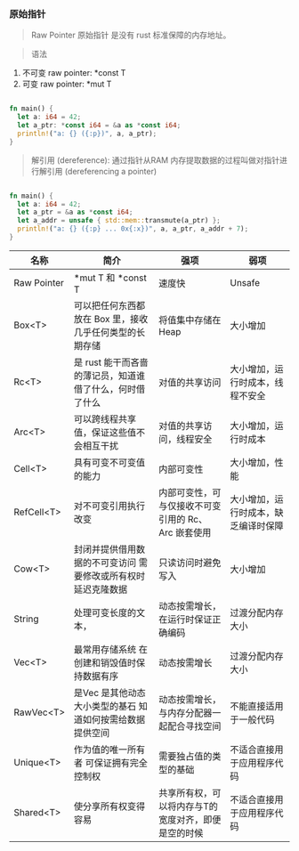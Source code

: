 ### 原始指针  

> Raw Pointer 原始指针 是没有 rust 标准保障的内存地址。  

> 语法  
  1. 不可变 raw pointer: *const T  
  2. 可变 raw pointer: *mut T  

```rs

fn main() {
  let a: i64 = 42;
  let a_ptr: *const i64 = &a as *const i64;
  println!("a: {} ({:p})", a, a_ptr);
}

```

> 解引用 (dereference): 通过指针从RAM 内存提取数据的过程叫做对指针进行解引用 (dereferencing a pointer) 

```rs

fn main() {
  let a: i64 = 42;
  let a_ptr = &a as *const i64;
  let a_addr = unsafe { std::mem::transmute(a_ptr) };
  println!("a: {} ({:p} ... 0x{:x})", a, a_ptr, a_addr + 7);
}

```

|  名称  |  简介  |  强项  |  弱项  |
|  ----  | ----  |  ----  | ----  |
| Raw Pointer | *mut T 和 *const T                                      | 速度快                                          |  Unsafe |
| Box\<T>      | 可以把任何东西都放在 Box 里，接收几乎任何类型的长期存储      | 将值集中存储在 Heap                              | 大小增加  |
| Rc\<T>       | 是 rust 能干而吝啬的薄记员，知道谁借了什么，何时借了什么     | 对值的共享访问                                   | 大小增加，运行时成本，线程不安全 |  
| Arc\<T>      | 可以跨线程共享值，保证这些值不会相互干扰                    | 对值的共享访问，线程安全                          | 大小增加，运行时成本  |
| Cell\<T>     | 具有可变不可变值的能力                                    | 内部可变性                                       | 大小增加，性能 |  
| RefCell\<T>  | 对不可变引用执行改变                                      | 内部可变性，可与仅接收不可变引用的 Rc、Arc 嵌套使用 | 大小增加，运行时成本，缺乏编译时保障 |  
| Cow\<T>      | 封闭并提供借用数据的不可变访问 需要修改或所有权时延迟克隆数据 | 只读访问时避免写入                               | 大小增加 |
| String      | 处理可变长度的文本，                                      | 动态按需增长，在运行时保证正确编码                 | 过渡分配内存大小  |
| Vec\<T>      | 最常用存储系统 在创建和销毁值时保持数据有序                 | 动态按需增长                                     | 过渡分配内存大小 |
| RawVec\<T>   | 是Vec<T> 是其他动态大小类型的基石 知道如何按需给数据提供空间 | 动态按需增长，与内存分配器一起配合寻找空间          | 不能直接适用于一般代码 
| Unique\<T>   | 作为值的唯一所有者 可保证拥有完全控制权                     | 需要独占值的类型的基础                            | 不适合直接用于应用程序代码 | 
| Shared\<T>   | 使分享所有权变得容易                                      | 共享所有权，可以将内存与T的宽度对齐，即便是空的时候  | 不适合直接用于应用程序代码  | 
  
  
  
  
  
  
  
  
  




